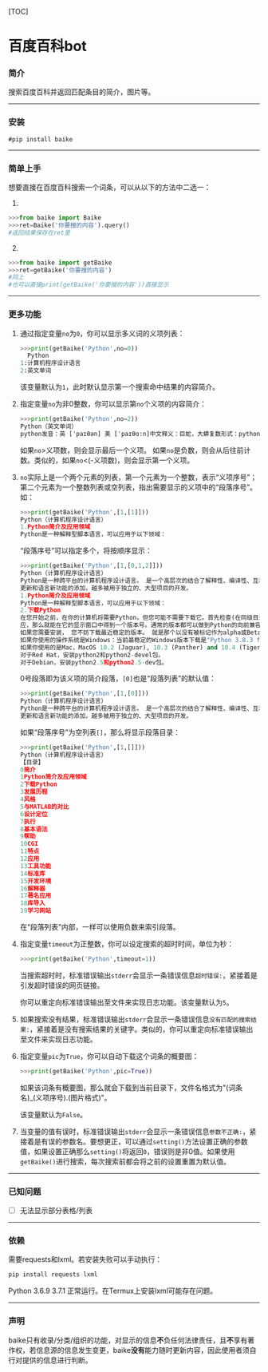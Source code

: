 [TOC]

# 百度百科bot

### 简介

搜索百度百科并返回匹配条目的简介，图片等。

------

### 安装

```shell
#pip install baike
```

------

### 简单上手

想要直接在百度百科搜索一个词条，可以从以下的方法中二选一：

1.

```python
>>>from baike import Baike
>>>ret=Baike('你要搜的内容').query()
#返回结果保存在ret里
```

2.

```python
>>>from baike import getBaike
>>>ret=getBaike('你要搜的内容')
#同上
#也可以直接print(getBaike('你要搜的内容'))直接显示
```
------

### 更多功能

1. 通过指定变量`no`为`0`，你可以显示多义词的义项列表：

   ```python
   >>>print(getBaike('Python',no=0))
     Python
   1:计算机程序设计语言
   2:英文单词
   ```
   该变量默认为`1`，此时默认显示第一个搜索命中结果的内容简介。
   
2. 指定变量`no`为非0整数，你可以显示第`no`个义项的内容简介：
   
   ```Python
   >>>print(getBaike('Python',no=2))
   Python（英文单词）
   python发音：英 [ˈpaɪθən] 美 [ˈpaɪθɑ:n]中文释义：巨蛇，大蟒复数形式：pythons
   ```
   如果`no`>义项数，则会显示最后一个义项。
   如果`no`是负数，则会从后往前计数。类似的，如果`no`<(-义项数)，则会显示第一个义项。
   
3. `no`实际上是一个两个元素的列表，第一个元素为一个整数，表示“义项序号”；第二个元素为一个整数列表或空列表，指出需要显示的义项中的“段落序号”。如：

   ```Python
   >>>print(getBaike('Python',[1,[1]]))
   Python（计算机程序设计语言）
   1.Python简介及应用领域
   Python是一种解释型脚本语言，可以应用于以下领域：
   ```

   “段落序号”可以指定多个，将按顺序显示：

   ```Python
   >>>print(getBaike('Python',[1,[0,1,2]]))
   Python（计算机程序设计语言）
   Python是一种跨平台的计算机程序设计语言。 是一个高层次的结合了解释性、编译性、互动性和面向对象的脚本语言。最初被设计用于编写自动化脚本(shell)，随着版本的不断
   更新和语言新功能的添加，越多被用于独立的、大型项目的开发。
   1.Python简介及应用领域
   Python是一种解释型脚本语言，可以应用于以下领域：
   2.下载Python
   在您开始之前，在你的计算机将需要Python，但您可能不需要下载它。首先检查(在同级目录下在命令行窗口输入python)有没有安装Python。如果你看到了一个Python解释器的响
   应，那么就能在它的显示窗口中得到一个版本号。通常的版本都可以做到Python的向前兼容。
   如果您需要安装， 您不妨下载最近稳定的版本。 就是那个以没有被标记作为alpha或Beta发行的最高的版本。目前最稳定的版本是Python3.0以上
   如果你使用的操作系统是Windows：当前最稳定的Windows版本下载是"Python 3.8.3 for Windows"
   如果你使用的是Mac，MacOS 10.2 (Jaguar), 10.3 (Panther) and 10.4 (Tiger)已经集成安装了Python，但是你大概需要安装最近通用的构架(build)。
   对于Red Hat，安装python2和python2-devel包。
   对于Debian，安装python2.5和python2.5-dev包。
   ```

   0号段落即为该义项的简介段落，`[0]`也是“段落列表”的默认值：

   ```python
   >>>print(getBaike('Python',[1,[0]]))
   Python（计算机程序设计语言）
   Python是一种跨平台的计算机程序设计语言。 是一个高层次的结合了解释性、编译性、互动性和面向对象的脚本语言。最初被设计用于编写自动化脚本(shell)，随着版本的不断
   更新和语言新功能的添加，越多被用于独立的、大型项目的开发。
   ```

   如果“段落序号”为空列表`[]`，那么将显示段落目录：

   ```Python
   >>>print(getBaike('Python',[1,[]]))
   Python（计算机程序设计语言）
   【目录】
   0简介
   1Python简介及应用领域
   2下载Python
   3发展历程
   4风格
   5与MATLAB的对比
   6设计定位
   7执行
   8基本语法
   9帮助
   10CGI
   11特点
   12应用
   13工具功能
   14标准库
   15开发环境
   16解释器
   17著名应用
   18库导入
   19学习网站
   ```

   在“段落列表”内部，一样可以使用负数来索引段落。

4. 指定变量`timeout`为正整数，你可以设定搜索的超时时间，单位为秒：

   ```Python
   >>>print(getBaike('Python',timeout=1))
   ```
   当搜索超时时，标准错误输出`stderr`会显示一条错误信息`超时错误:`，紧接着是引发超时错误的网页链接。

   你可以重定向标准错误输出至文件来实现日志功能。该变量默认为`5`。

5. 如果搜索没有结果，标准错误输出`stderr`会显示一条错误信息`没有匹配的搜索结果:`，紧接着是没有搜索结果的关键字。类似的，你可以重定向标准错误输出至文件来实现日志功能。

6. 指定变量`pic`为`True`，你可以自动下载这个词条的概要图：

   ```Python
   >>>print(getBaike('Python',pic=True))
   ```

   如果该词条有概要图，那么就会下载到当前目录下，文件名格式为"(词条名)_(义项序号).(图片格式)"。

   该变量默认为`False`。

7. 当变量的值有误时，标准错误输出`stderr`会显示一条错误信息`参数不正确:`，紧接着是有误的参数名。要想更正，可以通过`setting()`方法设置正确的参数值，如果设置正确那么`setting()`将返回`0`，错误则是非0值。如果使用`getBaike()`进行搜索，每次搜索前都会将之前的设置重置为默认值。

------

### 已知问题

- [ ] 无法显示部分表格/列表

------

### 依赖

需要requests和lxml。若安装失败可以手动执行：

```python
pip install requests lxml
```

Python 3.6.9 3.7.1 正常运行。在Termux上安装lxml可能存在问题。

------

### 声明

baike只有收录/分类/组织的功能，对显示的信息**不**负任何法律责任，且**不**享有著作权，若信息源的信息发生变更，baike**没有**能力随时更新内容，因此使用者须自行对提供的信息进行判断。